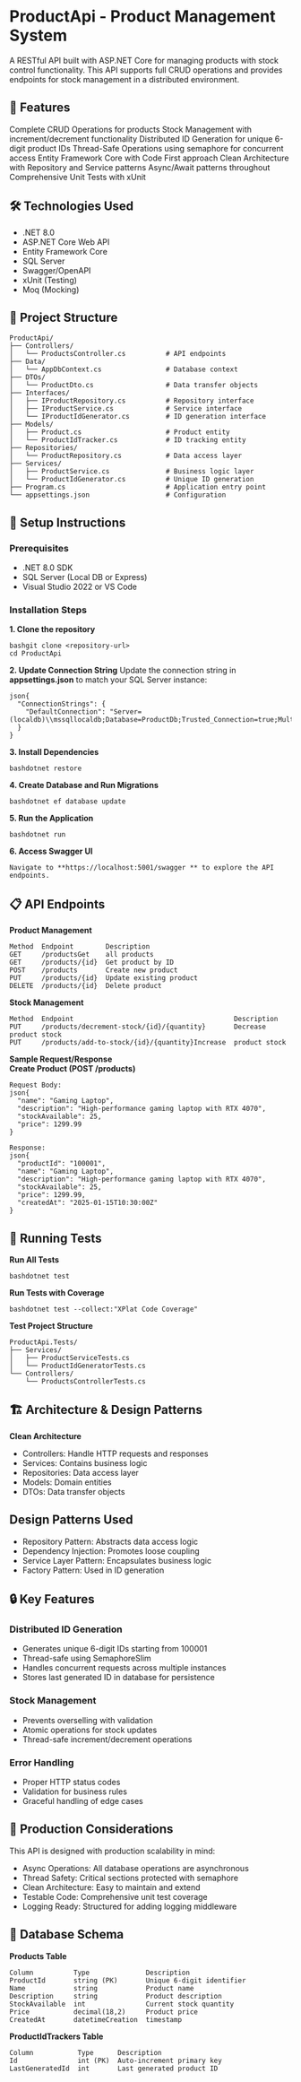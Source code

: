 # ProductApi - Product Management System
A RESTful API built with ASP.NET Core for managing products with stock control functionality. This API supports full CRUD operations and provides endpoints for stock management in a distributed environment.

## 🚀 Features

Complete CRUD Operations for products
Stock Management with increment/decrement functionality
Distributed ID Generation for unique 6-digit product IDs
Thread-Safe Operations using semaphore for concurrent access
Entity Framework Core with Code First approach
Clean Architecture with Repository and Service patterns
Async/Await patterns throughout
Comprehensive Unit Tests with xUnit

## 🛠 Technologies Used

 - .NET 8.0
 - ASP.NET Core Web API
 - Entity Framework Core
 - SQL Server
 - Swagger/OpenAPI
 - xUnit (Testing)
 - Moq (Mocking)

## 📁 Project Structure
```
ProductApi/
├── Controllers/
│   └── ProductsController.cs          # API endpoints
├── Data/
│   └── AppDbContext.cs                # Database context
├── DTOs/
│   └── ProductDto.cs                  # Data transfer objects
├── Interfaces/
│   ├── IProductRepository.cs          # Repository interface
│   ├── IProductService.cs             # Service interface
│   └── IProductIdGenerator.cs         # ID generation interface
├── Models/
│   ├── Product.cs                     # Product entity
│   └── ProductIdTracker.cs            # ID tracking entity
├── Repositories/
│   └── ProductRepository.cs           # Data access layer
├── Services/
│   ├── ProductService.cs              # Business logic layer
│   └── ProductIdGenerator.cs          # Unique ID generation
├── Program.cs                         # Application entry point
└── appsettings.json                   # Configuration

```
## 🔧 Setup Instructions
### Prerequisites

- .NET 8.0 SDK
- SQL Server (Local DB or Express)
- Visual Studio 2022 or VS Code

### Installation Steps

**1. Clone the repository**
```
bashgit clone <repository-url>
cd ProductApi
```

**2. Update Connection String** Update the connection string in **appsettings.json** to match your SQL Server instance:
```
json{
  "ConnectionStrings": {
    "DefaultConnection": "Server=(localdb)\\mssqllocaldb;Database=ProductDb;Trusted_Connection=true;MultipleActiveResultSets=true;"
  }
}
```

**3. Install Dependencies**
```
bashdotnet restore
```

**4. Create Database and Run Migrations**
```
bashdotnet ef database update
```

**5. Run the Application**
```
bashdotnet run
```

**6. Access Swagger UI**
```
Navigate to **https://localhost:5001/swagger ** to explore the API endpoints.
```

## 📋 API Endpoints
**Product Management**
```
Method  Endpoint        Description
GET     /productsGet    all products
GET     /products/{id}  Get product by ID
POST    /products       Create new product
PUT     /products/{id}  Update existing product
DELETE  /products/{id}  Delete product
```

**Stock Management**
```
Method  Endpoint                                        Description
PUT     /products/decrement-stock/{id}/{quantity}       Decrease product stock
PUT     /products/add-to-stock/{id}/{quantity}Increase  product stock
```
  
**Sample Request/Response** <br>
**Create Product (POST /products)**
```
Request Body:
json{
  "name": "Gaming Laptop",
  "description": "High-performance gaming laptop with RTX 4070",
  "stockAvailable": 25,
  "price": 1299.99
}
```
```
Response:
json{
  "productId": "100001",
  "name": "Gaming Laptop",
  "description": "High-performance gaming laptop with RTX 4070",
  "stockAvailable": 25,
  "price": 1299.99,
  "createdAt": "2025-01-15T10:30:00Z"
}
```

## 🧪 Running Tests
**Run All Tests**
```
bashdotnet test
```

**Run Tests with Coverage**
```
bashdotnet test --collect:"XPlat Code Coverage"
```

**Test Project Structure**
```
ProductApi.Tests/
├── Services/
│   ├── ProductServiceTests.cs
│   └── ProductIdGeneratorTests.cs
└── Controllers/
    └── ProductsControllerTests.cs
```

## 🏗 Architecture & Design Patterns
**Clean Architecture**

- Controllers: Handle HTTP requests and responses
- Services: Contains business logic
- Repositories: Data access layer
- Models: Domain entities
- DTOs: Data transfer objects

## Design Patterns Used

- Repository Pattern: Abstracts data access logic
- Dependency Injection: Promotes loose coupling
- Service Layer Pattern: Encapsulates business logic
- Factory Pattern: Used in ID generation

## 🔒 Key Features
### Distributed ID Generation

- Generates unique 6-digit IDs starting from 100001
- Thread-safe using SemaphoreSlim
- Handles concurrent requests across multiple instances
- Stores last generated ID in database for persistence

### Stock Management

- Prevents overselling with validation
- Atomic operations for stock updates
- Thread-safe increment/decrement operations

### Error Handling

- Proper HTTP status codes
- Validation for business rules
- Graceful handling of edge cases

## 🚀 Production Considerations
This API is designed with production scalability in mind:

- Async Operations: All database operations are asynchronous
- Thread Safety: Critical sections protected with semaphore
- Clean Architecture: Easy to maintain and extend
- Testable Code: Comprehensive unit test coverage
- Logging Ready: Structured for adding logging middleware

## 📝 Database Schema
**Products Table**
```
Column          Type              Description
ProductId       string (PK)       Unique 6-digit identifier
Name            string            Product name
Description     string            Product description
StockAvailable  int               Current stock quantity
Price           decimal(18,2)     Product price
CreatedAt       datetimeCreation  timestamp

```

**ProductIdTrackers Table**
```
Column           Type      Description
Id               int (PK)  Auto-increment primary key
LastGeneratedId  int       Last generated product ID
```
